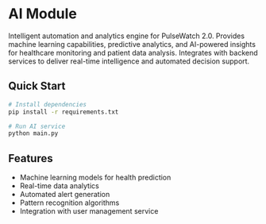 # AI Module

Intelligent automation and analytics engine for PulseWatch 2.0. Provides machine learning capabilities, predictive analytics, and AI-powered insights for healthcare monitoring and patient data analysis. Integrates with backend services to deliver real-time intelligence and automated decision support.

## Quick Start

```bash
# Install dependencies
pip install -r requirements.txt

# Run AI service
python main.py
```

## Features

- Machine learning models for health prediction
- Real-time data analytics
- Automated alert generation
- Pattern recognition algorithms
- Integration with user management service 